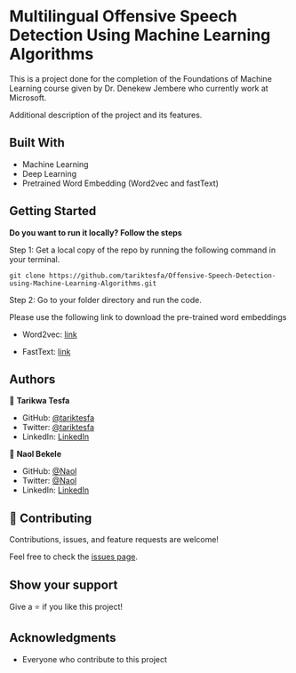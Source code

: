 # Multilingual Offensive Speech Detection Using Machine Learning Algorithms

This is a project done for the completion of the Foundations of Machine Learning course given by Dr. Denekew Jembere who currently work at Microsoft.

Additional description of the project and its features.

## Built With

- Machine Learning
- Deep Learning
- Pretrained Word Embedding (Word2vec and fastText)

## Getting Started

**Do you want to run it locally? Follow the steps**

Step 1: Get a local copy of the repo by running the following command in your terminal.

`git clone https://github.com/tariktesfa/Offensive-Speech-Detection-using-Machine-Learning-Algorithms.git`

Step 2: Go to your folder directory and run the code.

Please use the following link to download the pre-trained word embeddings

- Word2vec: [link](http://134.100.15.200/amharic/models/word2vec/amharic-word2vec-300D.gz)

- FastText: [link](https://fasttext.cc/docs/en/crawl-vectors.html)

## Authors

👤 **Tarikwa Tesfa**

- GitHub: [@tariktesfa](https://github.com/tariktesfa)
- Twitter: [@tariktesfa](https://twitter.com/tarik-tesfa)
- LinkedIn: [LinkedIn](https://linkedin.com/in/tarikwa-tesfa)

👤 **Naol Bekele**

- GitHub: [@Naol](https://github.com/githubhandle)
- Twitter: [@Naol](https://twitter.com/twitterhandle)
- LinkedIn: [LinkedIn](https://linkedin.com/in/linkedinhandle)

## 🤝 Contributing

Contributions, issues, and feature requests are welcome!

Feel free to check the [issues page](../../issues/).

## Show your support

Give a ⭐️ if you like this project!

## Acknowledgments

- Everyone who contribute to this project
